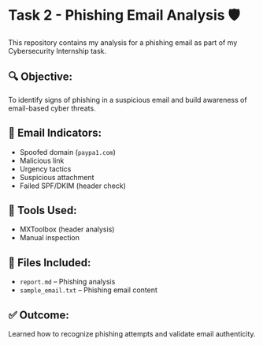 # Task 2 - Phishing Email Analysis 🛡️

This repository contains my analysis for a phishing email as part of my Cybersecurity Internship task.

## 🔍 Objective:
To identify signs of phishing in a suspicious email and build awareness of email-based cyber threats.

## 📌 Email Indicators:
- Spoofed domain (`paypa1.com`)
- Malicious link
- Urgency tactics
- Suspicious attachment
- Failed SPF/DKIM (header check)

## 🧰 Tools Used:
- MXToolbox (header analysis)
- Manual inspection

## 📁 Files Included:
- `report.md` – Phishing analysis
- `sample_email.txt` – Phishing email content

## ✅ Outcome:
Learned how to recognize phishing attempts and validate email authenticity.
